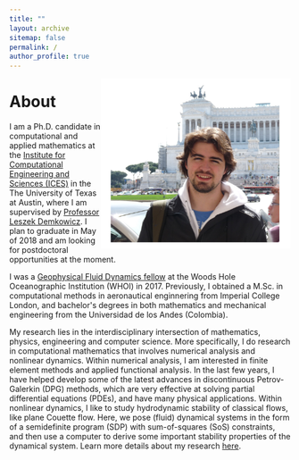 ```yaml
---
title: ""
layout: archive
sitemap: false
permalink: /
author_profile: true
---
```


<img src="/assets/images/P1110853.jpg" width="340px" alt="" align="right" />

# About

I am a Ph.D. candidate in computational and applied mathematics at the [Institute for Computational Engineering and Sciences (ICES)](https://www.ices.utexas.edu/) in the The University of Texas at Austin, where I am supervised by [Professor Leszek Demkowicz](http://users.ices.utexas.edu/~leszek/). I plan to graduate in May of 2018 and am looking for postdoctoral opportunities at the moment. <br>

I was a [Geophysical Fluid Dynamics fellow](http://www.whoi.edu/gfd/) at the Woods Hole Oceanographic Institution (WHOI) in 2017.
Previously, I obtained a M.Sc. in computational methods in aeronautical enginnering from Imperial College London, and bachelor's degrees in both mathematics and mechanical engineering from the Universidad de los Andes (Colombia).

My research lies in the interdisciplinary intersection of mathematics, physics, engineering and computer science.
More specifically, I do research in computational mathematics that involves numerical analysis and nonlinear dynamics.
Within numerical analysis, I am interested in finite element methods and applied functional analysis.
In the last few years, I have helped develop some of the latest advances in discontinuous Petrov-Galerkin (DPG) methods, which are very effective at solving partial differential equations (PDEs), and have many physical applications.
Within nonlinear dynamics, I like to study hydrodynamic stability of classical flows, like plane Couette flow.
Here, we pose (fluid) dynamical systems in the form of a semidefinite program (SDP) with sum-of-squares (SoS) constraints, and then use a computer to derive some important stability properties of the dynamical system.
Learn more details about my research [here](/research/).